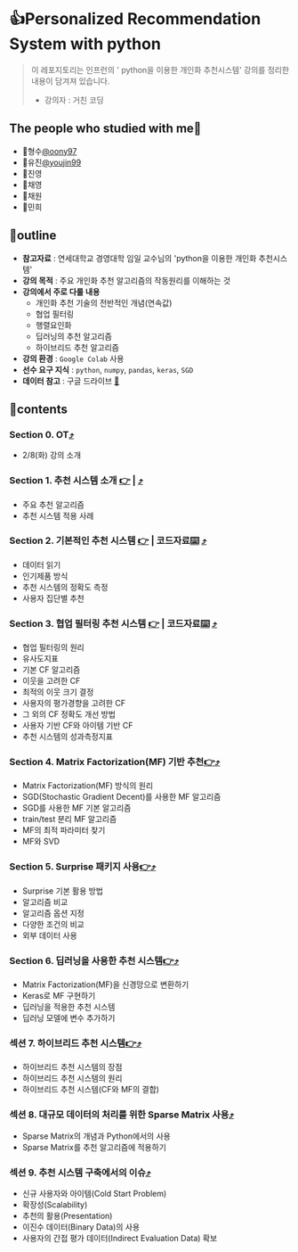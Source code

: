 # 👍Personalized Recommendation System with python

> 이 레포지토리는 인프런의 ' python을 이용한 개인화 추천시스템' 강의를 정리한 내용이 담겨져 있습니다. 
>
> * 강의자 : 거친 코딩

## The people who studied with me🤝

* 🤝형수[@oony97](https://github.com/oony97)
* 🤝유진[@youjin99](https://github.com/youjin99)
* 🤝진영
* 🤝채영
* 🤝채원
* 🤝민희

## 📒outline

* **참고자료** : 연세대학교 경영대학 임일 교수님의  'python을 이용한 개인화 추천시스템'
* **강의 목적** : 주요 개인화 추천 알고리즘의 작동원리를 이해하는 것
* **강의에서 주로 다룰 내용**
  * 개인화 추천 기술의 전반적인 개념(연속값)
  * 협업 필터링
  * 행렬요인화
  * 딥러닝의 추천 알고리즘
  * 하이브리드 추천 알고리즘
* **강의 환경** : `Google Colab` 사용
* **선수 요구 지식** : `python`, `numpy`, `pandas`, `keras`, `SGD`
* **데이터 참고** : 구글 드라이브 [🔗](https://drive.google.com/drive/folders/19gkcIYjA3EjoNrMp9mn8KnZutKoPYLmg?usp=sharing)

## 📑contents<a id="contents"></a>

### Section 0. OT[⤴️](#contents)

* 2/8(화) 강의 소개

### Section 1. 추천 시스템 소개  [👉](./Section01.md)  |  [⤴️](#contents) 

* 주요 추천 알고리즘
* 추천 시스템 적용 사례

### Section 2. 기본적인 추천 시스템 [👉](./Section02.md) | 코드자료[⌨️](./Recosys/Section02.ipynb) [⤴️](#contents)

* 데이터 읽기
* 인기제품 방식
* 추천 시스템의 정확도 측정
* 사용자 집단별 추천

### Section 3. 협업 필터링 추천 시스템 [👉](./Section03.md) | 코드자료[⌨️](./Recosys/Section03.ipynb)  [⤴️](#contents)

* 협업 필터링의 원리
* 유사도지표
* 기본 CF 알고리즘
* 이웃을 고려한 CF
* 최적의 이웃 크기 결정
* 사용자의 평가경향을 고려한 CF
* 그 외의 CF 정확도 개선 방법
* 사용자 기반 CF와 아이템 기반 CF
* 추천 시스템의 성과측정지표

### Section 4. Matrix Factorization(MF) 기반 추천[👉](./Section04.md)[⤴️](#contents)

* Matrix Factorization(MF) 방식의 원리
* SGD(Stochastic Gradient Decent)를 사용한 MF 알고리즘
* SGD를 사용한 MF 기본 알고리즘
* train/test 분리 MF 알고리즘
* MF의 최적 파라미터 찾기
* MF와 SVD

### Section 5. Surprise 패키지 사용[👉](./Section05.md)[⤴️](#contents)

* Surprise 기본 활용 방법
* 알고리즘 비교
* 알고리즘 옵션 지정
* 다양한 조건의 비교
* 외부 데이터 사용

### Section 6. 딥러닝을 사용한 추천 시스템[👉](./Section06.md)[⤴️](#contents)

* Matrix Factorization(MF)을 신경망으로 변환하기
* Keras로 MF 구현하기
* 딥러닝을 적용한 추천 시스템
* 딥러닝 모델에 변수 추가하기

### 섹션 7. 하이브리드 추천 시스템[👉](./Section07.md)[⤴️](#contents)

* 하이브리드 추천 시스템의 장점
* 하이브리드 추천 시스템의 원리
* 하이브리드 추천 시스템(CF와 MF의 결합)

### 섹션 8. 대규모 데이터의 처리를 위한 Sparse Matrix 사용[⤴️](#contents)

* Sparse Matrix의 개념과 Python에서의 사용
* Sparse Matrix를 추천 알고리즘에 적용하기

### 섹션 9. 추천 시스템 구축에서의 이슈[⤴️](#contents)

* 신규 사용자와 아이템(Cold Start Problem)
* 확장성(Scalability)
* 추천의 활용(Presentation)
* 이진수 데이터(Binary Data)의 사용
* 사용자의 간접 평가 데이터(Indirect Evaluation Data) 확보
